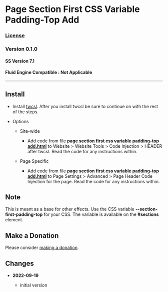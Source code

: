 # Page Section First CSS Variable Padding-Top Add

### [License][1]

### Version 0.1.0

#### SS Version 7.1

#### Fluid Engine Compatible : Not Applicable

---

## Install

* Install [twcsl][2]. After you install twcsl be sure to continue on with the
  rest of the steps.
  
* Options

  * Site-wide
  
    * Add code from file **[page section first css variable padding-top
      add.html][3]** to Website > Website Tools > Code Injection > HEADER after
      twcsl. Read the code for any instructions within.
      
  * Page Specific
  
    * Add code from file **[page section first css variable padding-top
      add.html][3]** to Page Settings > Advanced > Page Header Code Injection
      for the page. Read the code for any instructions within.
      
## Note

This is meant as a base for other effects. Use the CSS variable
**--section-first-padding-top** for your CSS. The variable is available on the
**#sections** element.

## Make a Donation

Please consider [making a donation][4].

## Changes

<!-- * **2022-08-30**

  * css only solution not workable
  * bumped version to 0.1.1
  -->
* **2022-09-19**

  * initial version

[1]: https://github.com/tomsWebConsulting/twcsl/blob/main/LICENSE.txt#L1
[2]: https://github.com/tomsWebConsulting/twcsl#install-options
[3]: page%20section%20first%20css%20variable%20padding-top%20add.html#L1
[4]: https://github.com/tomsWebConsulting/twcsl#make-a-donation
